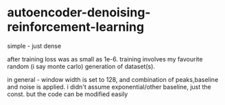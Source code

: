# autoencoder-denoising-reinforcement-learning
simple - just dense


after training loss was as small as 1e-6. training involves my favourite random (i say monte carlo) generation of dataset(s).

in general - window width is set to 128, and combination of peaks,baseline and noise is applied. i didn't assume exponential/other baseline, just the const. but the code can be modified easily
